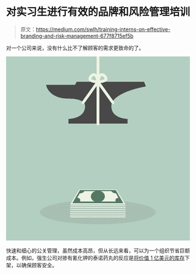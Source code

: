 # 对实习生进行有效的品牌和风险管理培训

> 原文：<https://medium.com/swlh/training-interns-on-effective-branding-and-risk-management-677f8715ef5b>

对一个公司来说，没有什么比不了解顾客的需求更致命的了。

![](img/18a36c09ff33b6b61ed44fdbd2328d2c.png)

快速和细心的公关管理，虽然成本高昂，但从长远来看，可以为一个组织节省巨额成本。例如，强生公司对掺有氰化钾的泰诺药丸的反应是[将价值 1 亿美元的库存](http://www.aerobiologicalengineering.com/wxk116/TylenolMurders/crisis.html)下架，以确保顾客安全。